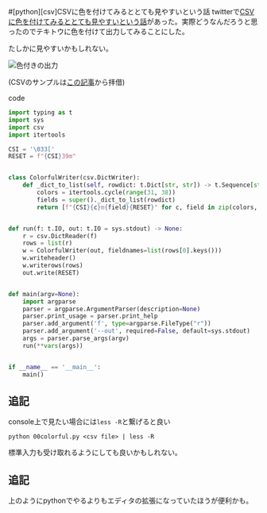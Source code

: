 #[python][csv]CSVに色を付けてみるととても見やすいという話
twitterで[CSVに色を付けてみるととても見やすいという話](https://mobile.twitter.com/takanakahiko/status/1043116090967044097)があった。実際どうなんだろうと思ったのでテキトウに色を付けて出力してみることにした。

たしかに見やすいかもしれない。

![色付きの出力](https://cdn-ak.f.st-hatena.com/images/fotolife/p/podhmo/20180922/20180922160857.png)

(CSVのサンプルは[この記事](https://qiita.com/motoki1990/items/0274d8bcf1a97fe4a869)から拝借)

code

```python
import typing as t
import sys
import csv
import itertools

CSI = '\033['
RESET = f"{CSI}39m"


class ColorfulWriter(csv.DictWriter):
    def _dict_to_list(self, rowdict: t.Dict[str, str]) -> t.Sequence[str]:
        colors = itertools.cycle(range(31, 38))
        fields = super()._dict_to_list(rowdict)
        return [f"{CSI}{c}m{field}{RESET}" for c, field in zip(colors, fields)]


def run(f: t.IO, out: t.IO = sys.stdout) -> None:
    r = csv.DictReader(f)
    rows = list(r)
    w = ColorfulWriter(out, fieldnames=list(rows[0].keys()))
    w.writeheader()
    w.writerows(rows)
    out.write(RESET)


def main(argv=None):
    import argparse
    parser = argparse.ArgumentParser(description=None)
    parser.print_usage = parser.print_help
    parser.add_argument('f', type=argparse.FileType("r"))
    parser.add_argument('--out', required=False, default=sys.stdout)
    args = parser.parse_args(argv)
    run(**vars(args))


if __name__ == '__main__':
    main()
```

## 追記

console上で見たい場合には`less -R`と繋げると良い

```
python 00colorful.py <csv file> | less -R
```

標準入力も受け取れるようにしても良いかもしれない。

## 追記

上のようにpythonでやるよりもエディタの拡張になっていたほうが便利かも。
